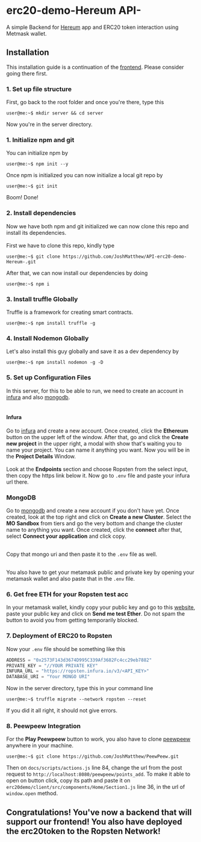 # erc20-demo-Hereum API-
A simple Backend for [Hereum](https://github.com/JoshMatthew/CLIENT-erc20-hereum) app and ERC20 token interaction using Metmask wallet.

## Installation
This installation guide is a continuation of the [frontend](https://github.com/JoshMatthew/CLIENT-erc20-hereum). Please consider going there first.

### 1. Set up file structure
First, go back to the root folder and once you're there, type this
```console
user@me:~$ mkdir server && cd server
```
Now you're in the server directory.

### 1. Initialize npm and git
You can initialize npm by
```console
user@me:~$ npm init --y
```
Once npm is initialized you can now initialize a local git repo by
```console
user@me:~$ git init
```
Boom! Done!

### 2. Install dependencies
Now we have both npm and git initialized we can now clone this repo and install its dependencies. <br><br>
First we have to clone this repo, kindly type
```console
user@me:~$ git clone https://github.com/JoshMatthew/API-erc20-demo-Hereum-.git
```
After that, we can now install our dependencies by doing
```console
user@me:~$ npm i
```
### 3. Install truffle Globally
Truffle is a framework for creating smart contracts.
```console
user@me:~$ npm install truffle -g
```

### 4. Install Nodemon Globally
Let's also install this guy globally and save it as a dev dependency by
```console
user@me:~$ npm install nodemon -g -D
```

### 5. Set up Configuration Files
In this server, for this to be able to run, we need to create an account in [infura](https://infura.io/register) and also [mongodb](https://www.mongodb.com/try).<br>
<br>
#### Infura
Go to [infura](https://infura.io/register) and create a new account. Once created, click the **Ethereum** button on the upper left of the window. After that, go and click the **Create new project** in the upper right, a modal with show that's waiting you to name your project. You can name it anything you want. Now you will be in the **Project Details** Window. <br><br>
Look at the **Endpoints** section and choose Ropsten from the select input, then copy the https link below it. Now go to `.env` file and paste your infura url there.
### MongoDB
Go to [mongodb](https://www.mongodb.com/try) and create a new account if you don't have yet. Once created, look at the top right and click on **Create a new Cluster**. Select the **MO Sandbox** from tiers and go the very bottom and change the cluster name to anything you want. Once created, click the **connect** after that, select **Connect your application** and click copy. <br><br>

Copy that mongo uri and then paste it to the `.env` file as well.<br><br>

You also have to get your metamask public and private key by opening your metamask wallet and also paste that in the `.env` file.

### 6. Get free ETH for your Ropsten test acc
In your metamask wallet, kindly copy your public key and go to this [website](https://faucet.ropsten.be/), paste your public key and click on **Send me test Ether**. Do not spam the button to avoid you from getting temporarily blocked. 

### 7. Deployment of ERC20 to Ropsten
Now your `.env` file should be something like this
```javascript
ADDRESS = "0x2573F143d3674D995C339Af3682Fc4cc29eb7882"
PRIVATE_KEY = "//YOUR PRIVATE KEY"
INFURA_URL = "https://ropsten.infura.io/v3/<API_KEY>"
DATABASE_URI = "Your MONGO URI"
```
Now in the server directory, type this in your command line
```console
user@me:~$ truffle migrate --network ropsten --reset
```
If you did it all right, it should not give errors.

### 8. Peewpeew Integration
For the **Play Peewpeew** button to work, you also have to clone [peewpeew](https://github.com/JoshMatthew/PeewPeew) anywhere in your machine.
```console
user@me:~$ git clone https://github.com/JoshMatthew/PeewPeew.git
```
Then on `docs/scripts/actions.js` line 84, change the url from the post request to `http://localhost:8080/peewpeew/points_add`. To make it able to open on button click, copy its path and paste it on `erc20demo/client/src/components/Home/Section1.js` line 36, in the url of `window.open` method.

## Congratulations! You've now a backend that will support our frontend! You also have deployed the erc20token to the Ropsten Network!
